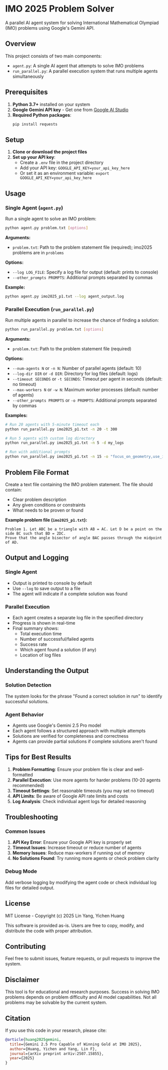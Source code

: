 # IMO 2025 Problem Solver

A parallel AI agent system for solving International Mathematical Olympiad (IMO) problems using Google's Gemini API.

## Overview

This project consists of two main components:
- `agent.py`: A single AI agent that attempts to solve IMO problems
- `run_parallel.py`: A parallel execution system that runs multiple agents simultaneously

## Prerequisites

1. **Python 3.7+** installed on your system
2. **Google Gemini API key** - Get one from [Google AI Studio](https://aistudio.google.com/app/apikey)
3. **Required Python packages**:
   ```bash
   pip install requests
   ```

## Setup

1. **Clone or download the project files**
2. **Set up your API key**:
   - Create a `.env` file in the project directory
   - Add your API key: `GOOGLE_API_KEY=your_api_key_here`
   - Or set it as an environment variable: `export GOOGLE_API_KEY=your_api_key_here`

## Usage

### Single Agent (`agent.py`)

Run a single agent to solve an IMO problem:

```bash
python agent.py problem.txt [options]
```

**Arguments:**
- `problem.txt`: Path to the problem statement file (required); imo2025 problems are in `problems`

**Options:**
- `--log LOG_FILE`: Specify a log file for output (default: prints to console)
- `--other_prompts PROMPTS`: Additional prompts separated by commas

**Example:**
```bash
python agent.py imo2025_p1.txt --log agent_output.log
```

### Parallel Execution (`run_parallel.py`)

Run multiple agents in parallel to increase the chance of finding a solution:

```bash
python run_parallel.py problem.txt [options]
```

**Arguments:**
- `problem.txt`: Path to the problem statement file (required)

**Options:**
- `--num-agents N` or `-n N`: Number of parallel agents (default: 10)
- `--log-dir DIR` or `-d DIR`: Directory for log files (default: logs)
- `--timeout SECONDS` or `-t SECONDS`: Timeout per agent in seconds (default: no timeout)
- `--max-workers N` or `-w N`: Maximum worker processes (default: number of agents)
- `--other_prompts PROMPTS` or `-o PROMPTS`: Additional prompts separated by commas

**Examples:**
```bash
# Run 20 agents with 5-minute timeout each
python run_parallel.py imo2025_p1.txt -n 20 -t 300

# Run 5 agents with custom log directory
python run_parallel.py imo2025_p1.txt -n 5 -d my_logs

# Run with additional prompts
python run_parallel.py imo2025_p1.txt -n 15 -o "focus_on_geometry,use_induction"
```

## Problem File Format

Create a text file containing the IMO problem statement. The file should contain:
- Clear problem description
- Any given conditions or constraints
- What needs to be proven or found

**Example problem file (`imo2025_p1.txt`):**
```
Problem 1. Let ABC be a triangle with AB = AC. Let D be a point on the side BC such that BD = 2DC. 
Prove that the angle bisector of angle BAC passes through the midpoint of AD.
```

## Output and Logging

### Single Agent
- Output is printed to console by default
- Use `--log` to save output to a file
- The agent will indicate if a complete solution was found

### Parallel Execution
- Each agent creates a separate log file in the specified directory
- Progress is shown in real-time
- Final summary shows:
  - Total execution time
  - Number of successful/failed agents
  - Success rate
  - Which agent found a solution (if any)
  - Location of log files

## Understanding the Output

### Solution Detection
The system looks for the phrase "Found a correct solution in run" to identify successful solutions.

### Agent Behavior
- Agents use Google's Gemini 2.5 Pro model
- Each agent follows a structured approach with multiple attempts
- Solutions are verified for completeness and correctness
- Agents can provide partial solutions if complete solutions aren't found

## Tips for Best Results

1. **Problem Formatting**: Ensure your problem file is clear and well-formatted
2. **Parallel Execution**: Use more agents for harder problems (10-20 agents recommended)
3. **Timeout Settings**: Set reasonable timeouts (you may set no timeout)
4. **API Limits**: Be aware of Google API rate limits and costs
5. **Log Analysis**: Check individual agent logs for detailed reasoning

## Troubleshooting

### Common Issues

1. **API Key Error**: Ensure your Google API key is properly set
2. **Timeout Issues**: Increase timeout or reduce number of agents
3. **Memory Issues**: Reduce max-workers if running out of memory
4. **No Solutions Found**: Try running more agents or check problem clarity

### Debug Mode
Add verbose logging by modifying the agent code or check individual log files for detailed output.

## License

MIT License - Copyright (c) 2025 Lin Yang, Yichen Huang

This software is provided as-is. Users are free to copy, modify, and distribute the code with proper attribution.

## Contributing

Feel free to submit issues, feature requests, or pull requests to improve the system.

## Disclaimer

This tool is for educational and research purposes. Success in solving IMO problems depends on problem difficulty and AI model capabilities. Not all problems may be solvable by the current system.

## Citation

If you use this code in your research, please cite:

```bibtex
@article{huang2025gemini,
  title={Gemini 2.5 Pro Capable of Winning Gold at IMO 2025},
  author={Huang, Yichen and Yang, Lin F},
  journal={arXiv preprint arXiv:2507.15855},
  year={2025}
}
``` 
